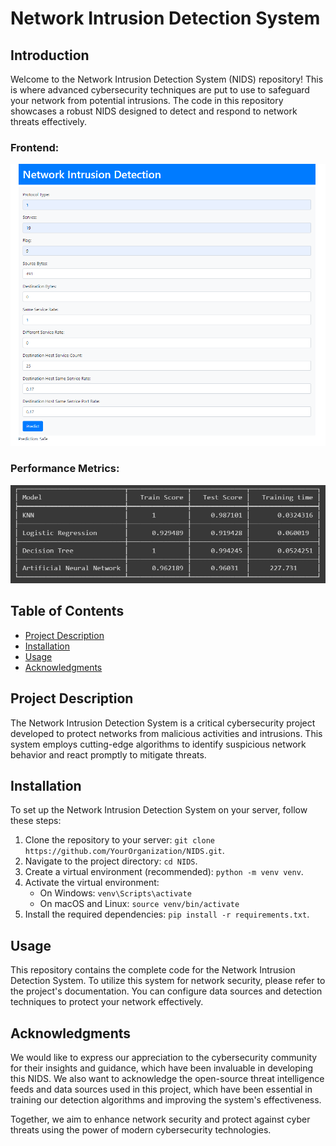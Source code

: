 # Network Intrusion Detection System

## Introduction

Welcome to the Network Intrusion Detection System (NIDS) repository! This is where advanced cybersecurity techniques are put to use to safeguard your network from potential intrusions. The code in this repository showcases a robust NIDS designed to detect and respond to network threats effectively.

### Frontend:
![NIDS Architecture](images/frontend.png)

### Performance Metrics:
![Performance Metrics](images/metrics.png)

## Table of Contents

- [Project Description](#project-description)
- [Installation](#installation)
- [Usage](#usage)
- [Acknowledgments](#acknowledgments)

## Project Description

The Network Intrusion Detection System is a critical cybersecurity project developed to protect networks from malicious activities and intrusions. This system employs cutting-edge algorithms to identify suspicious network behavior and react promptly to mitigate threats.

## Installation

To set up the Network Intrusion Detection System on your server, follow these steps:

1. Clone the repository to your server: `git clone https://github.com/YourOrganization/NIDS.git`.
2. Navigate to the project directory: `cd NIDS`.
3. Create a virtual environment (recommended): `python -m venv venv`.
4. Activate the virtual environment:
   - On Windows: `venv\Scripts\activate`
   - On macOS and Linux: `source venv/bin/activate`
5. Install the required dependencies: `pip install -r requirements.txt`.

## Usage

This repository contains the complete code for the Network Intrusion Detection System. To utilize this system for network security, please refer to the project's documentation. You can configure data sources and detection techniques to protect your network effectively.

## Acknowledgments

We would like to express our appreciation to the cybersecurity community for their insights and guidance, which have been invaluable in developing this NIDS. We also want to acknowledge the open-source threat intelligence feeds and data sources used in this project, which have been essential in training our detection algorithms and improving the system's effectiveness.

Together, we aim to enhance network security and protect against cyber threats using the power of modern cybersecurity technologies.

